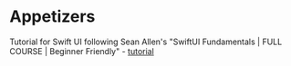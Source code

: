 # Appetizers
Tutorial for Swift UI following Sean Allen's "SwiftUI Fundamentals | FULL COURSE | Beginner Friendly" - [tutorial](https://youtu.be/b1oC7sLIgpI)

